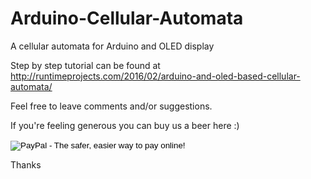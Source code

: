 # Arduino-Cellular-Automata
A cellular automata for Arduino and OLED display

Step by step tutorial can be found at http://runtimeprojects.com/2016/02/arduino-and-oled-based-cellular-automata/

Feel free to leave comments and/or suggestions.

If you're feeling generous you can buy us a beer here :)
<form action="https://www.paypal.com/cgi-bin/webscr" method="post" target="_top">
<input type="hidden" name="cmd" value="_s-xclick">
<input type="hidden" name="hosted_button_id" value="L748UE7HC5H7G">
<input type="image" src="https://www.paypalobjects.com/en_US/i/btn/btn_donateCC_LG.gif" border="0" name="submit" alt="PayPal - The safer, easier way to pay online!">
<img alt="" border="0" src="https://www.paypalobjects.com/en_US/i/scr/pixel.gif" width="1" height="1">
</form>

Thanks
